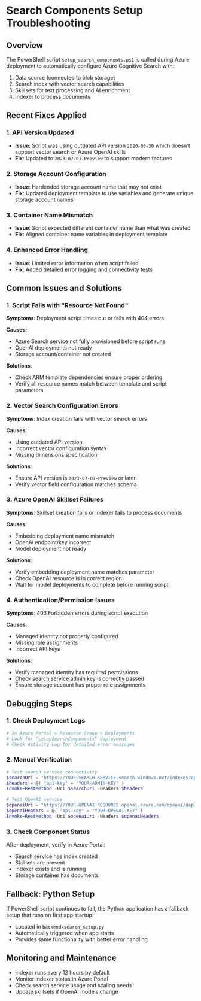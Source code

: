 # Search Components Setup Troubleshooting

## Overview
The PowerShell script `setup_search_components.ps1` is called during Azure deployment to automatically configure Azure Cognitive Search with:
1. Data source (connected to blob storage)
2. Search index with vector search capabilities
3. Skillsets for text processing and AI enrichment
4. Indexer to process documents

## Recent Fixes Applied

### 1. API Version Updated
- **Issue**: Script was using outdated API version `2020-06-30` which doesn't support vector search or Azure OpenAI skills
- **Fix**: Updated to `2023-07-01-Preview` to support modern features

### 2. Storage Account Configuration
- **Issue**: Hardcoded storage account name that may not exist
- **Fix**: Updated deployment template to use variables and generate unique storage account names

### 3. Container Name Mismatch
- **Issue**: Script expected different container name than what was created
- **Fix**: Aligned container name variables in deployment template

### 4. Enhanced Error Handling
- **Issue**: Limited error information when script failed
- **Fix**: Added detailed error logging and connectivity tests

## Common Issues and Solutions

### 1. Script Fails with "Resource Not Found"
**Symptoms**: Deployment script times out or fails with 404 errors

**Causes**:
- Azure Search service not fully provisioned before script runs
- OpenAI deployments not ready
- Storage account/container not created

**Solutions**:
- Check ARM template dependencies ensure proper ordering
- Verify all resource names match between template and script parameters

### 2. Vector Search Configuration Errors
**Symptoms**: Index creation fails with vector search errors

**Causes**:
- Using outdated API version
- Incorrect vector configuration syntax
- Missing dimensions specification

**Solutions**:
- Ensure API version is `2023-07-01-Preview` or later
- Verify vector field configuration matches schema

### 3. Azure OpenAI Skillset Failures
**Symptoms**: Skillset creation fails or indexer fails to process documents

**Causes**:
- Embedding deployment name mismatch
- OpenAI endpoint/key incorrect
- Model deployment not ready

**Solutions**:
- Verify embedding deployment name matches parameter
- Check OpenAI resource is in correct region
- Wait for model deployments to complete before running script

### 4. Authentication/Permission Issues
**Symptoms**: 403 Forbidden errors during script execution

**Causes**:
- Managed identity not properly configured
- Missing role assignments
- Incorrect API keys

**Solutions**:
- Verify managed identity has required permissions
- Check search service admin key is correctly passed
- Ensure storage account has proper role assignments

## Debugging Steps

### 1. Check Deployment Logs
```powershell
# In Azure Portal > Resource Group > Deployments
# Look for "setupSearchComponents" deployment
# Check Activity Log for detailed error messages
```

### 2. Manual Verification
```powershell
# Test search service connectivity
$searchUri = "https://YOUR-SEARCH-SERVICE.search.windows.net/indexes?api-version=2023-07-01-Preview"
$headers = @{ "api-key" = "YOUR-ADMIN-KEY" }
Invoke-RestMethod -Uri $searchUri -Headers $headers

# Test OpenAI service
$openaiUri = "https://YOUR-OPENAI-RESOURCE.openai.azure.com/openai/deployments?api-version=2023-05-15"
$openaiHeaders = @{ "api-key" = "YOUR-OPENAI-KEY" }
Invoke-RestMethod -Uri $openaiUri -Headers $openaiHeaders
```

### 3. Check Component Status
After deployment, verify in Azure Portal:
- Search service has index created
- Skillsets are present
- Indexer exists and is running
- Storage container has documents

## Fallback: Python Setup
If PowerShell script continues to fail, the Python application has a fallback setup that runs on first app startup:
- Located in `backend/search_setup.py`
- Automatically triggered when app starts
- Provides same functionality with better error handling

## Monitoring and Maintenance
- Indexer runs every 12 hours by default
- Monitor indexer status in Azure Portal
- Check search service usage and scaling needs
- Update skillsets if OpenAI models change
